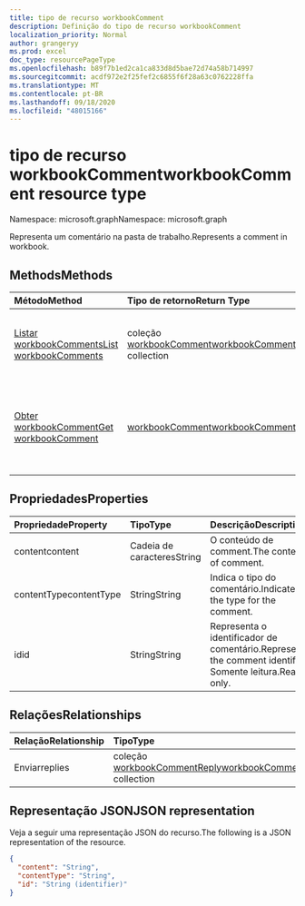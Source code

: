 ```yaml
---
title: tipo de recurso workbookComment
description: Definição do tipo de recurso workbookComment
localization_priority: Normal
author: grangeryy
ms.prod: excel
doc_type: resourcePageType
ms.openlocfilehash: b89f7b1ed2ca1ca833d8d5bae72d74a58b714997
ms.sourcegitcommit: acdf972e2f25fef2c6855f6f28a63c0762228ffa
ms.translationtype: MT
ms.contentlocale: pt-BR
ms.lasthandoff: 09/18/2020
ms.locfileid: "48015166"
---
```

# <a name="workbookcomment-resource-type"></a><span data-ttu-id="8b386-103">tipo de recurso workbookComment</span><span class="sxs-lookup"><span data-stu-id="8b386-103">workbookComment resource type</span></span>

<span data-ttu-id="8b386-104">Namespace: microsoft.graph</span><span class="sxs-lookup"><span data-stu-id="8b386-104">Namespace: microsoft.graph</span></span>

<span data-ttu-id="8b386-105">Representa um comentário na pasta de trabalho.</span><span class="sxs-lookup"><span data-stu-id="8b386-105">Represents a comment in workbook.</span></span>

## <a name="methods"></a><span data-ttu-id="8b386-106">Methods</span><span class="sxs-lookup"><span data-stu-id="8b386-106">Methods</span></span>

| <span data-ttu-id="8b386-107">Método</span><span class="sxs-lookup"><span data-stu-id="8b386-107">Method</span></span>       | <span data-ttu-id="8b386-108">Tipo de retorno</span><span class="sxs-lookup"><span data-stu-id="8b386-108">Return Type</span></span> | <span data-ttu-id="8b386-109">Descrição</span><span class="sxs-lookup"><span data-stu-id="8b386-109">Description</span></span> |
|:-------------|:------------|:------------|
| [<span data-ttu-id="8b386-110">Listar workbookComments</span><span class="sxs-lookup"><span data-stu-id="8b386-110">List workbookComments</span></span>](../api/workbook-list-comments.md) | <span data-ttu-id="8b386-111">coleção [workbookComment](workbookComment.md)</span><span class="sxs-lookup"><span data-stu-id="8b386-111">[workbookComment](workbookComment.md) collection</span></span> | <span data-ttu-id="8b386-112">Obtenha uma coleção de objetos **workbookComment** .</span><span class="sxs-lookup"><span data-stu-id="8b386-112">Get a **workbookComment** object collection.</span></span> |
| [<span data-ttu-id="8b386-113">Obter workbookComment</span><span class="sxs-lookup"><span data-stu-id="8b386-113">Get workbookComment</span></span>](../api/workbookcomment-get.md) | [<span data-ttu-id="8b386-114">workbookComment</span><span class="sxs-lookup"><span data-stu-id="8b386-114">workbookComment</span></span>](workbookcomment.md) | <span data-ttu-id="8b386-115">Leia as propriedades e os relacionamentos de um objeto **workbookComment** .</span><span class="sxs-lookup"><span data-stu-id="8b386-115">Read the properties and relationships of a **workbookComment** object.</span></span> |

## <a name="properties"></a><span data-ttu-id="8b386-116">Propriedades</span><span class="sxs-lookup"><span data-stu-id="8b386-116">Properties</span></span>

| <span data-ttu-id="8b386-117">Propriedade</span><span class="sxs-lookup"><span data-stu-id="8b386-117">Property</span></span>     | <span data-ttu-id="8b386-118">Tipo</span><span class="sxs-lookup"><span data-stu-id="8b386-118">Type</span></span>        | <span data-ttu-id="8b386-119">Descrição</span><span class="sxs-lookup"><span data-stu-id="8b386-119">Description</span></span> |
|:-------------|:------------|:------------|
|<span data-ttu-id="8b386-120">content</span><span class="sxs-lookup"><span data-stu-id="8b386-120">content</span></span>|<span data-ttu-id="8b386-121">Cadeia de caracteres</span><span class="sxs-lookup"><span data-stu-id="8b386-121">String</span></span>|<span data-ttu-id="8b386-122">O conteúdo de comment.</span><span class="sxs-lookup"><span data-stu-id="8b386-122">The content of comment.</span></span>|
|<span data-ttu-id="8b386-123">contentType</span><span class="sxs-lookup"><span data-stu-id="8b386-123">contentType</span></span>|<span data-ttu-id="8b386-124">String</span><span class="sxs-lookup"><span data-stu-id="8b386-124">String</span></span>|<span data-ttu-id="8b386-125">Indica o tipo do comentário.</span><span class="sxs-lookup"><span data-stu-id="8b386-125">Indicates the type for the comment.</span></span>|
|<span data-ttu-id="8b386-126">id</span><span class="sxs-lookup"><span data-stu-id="8b386-126">id</span></span>|<span data-ttu-id="8b386-127">String</span><span class="sxs-lookup"><span data-stu-id="8b386-127">String</span></span>| <span data-ttu-id="8b386-128">Representa o identificador de comentário.</span><span class="sxs-lookup"><span data-stu-id="8b386-128">Represents the comment identifier.</span></span> <span data-ttu-id="8b386-129">Somente leitura.</span><span class="sxs-lookup"><span data-stu-id="8b386-129">Read-only.</span></span>|

## <a name="relationships"></a><span data-ttu-id="8b386-130">Relações</span><span class="sxs-lookup"><span data-stu-id="8b386-130">Relationships</span></span>

| <span data-ttu-id="8b386-131">Relação</span><span class="sxs-lookup"><span data-stu-id="8b386-131">Relationship</span></span> | <span data-ttu-id="8b386-132">Tipo</span><span class="sxs-lookup"><span data-stu-id="8b386-132">Type</span></span>        | <span data-ttu-id="8b386-133">Descrição</span><span class="sxs-lookup"><span data-stu-id="8b386-133">Description</span></span> |
|:-------------|:------------|:------------|
|<span data-ttu-id="8b386-134">Enviar</span><span class="sxs-lookup"><span data-stu-id="8b386-134">replies</span></span>|<span data-ttu-id="8b386-135">coleção [workbookCommentReply](workbookcommentreply.md)</span><span class="sxs-lookup"><span data-stu-id="8b386-135">[workbookCommentReply](workbookcommentreply.md) collection</span></span>| <span data-ttu-id="8b386-p102">Somente leitura. Anulável.</span><span class="sxs-lookup"><span data-stu-id="8b386-p102">Read-only. Nullable.</span></span>|

## <a name="json-representation"></a><span data-ttu-id="8b386-138">Representação JSON</span><span class="sxs-lookup"><span data-stu-id="8b386-138">JSON representation</span></span>

<span data-ttu-id="8b386-139">Veja a seguir uma representação JSON do recurso.</span><span class="sxs-lookup"><span data-stu-id="8b386-139">The following is a JSON representation of the resource.</span></span>

<!-- {
  "blockType": "resource",
  "optionalProperties": [

  ],
  "@odata.type": "microsoft.graph.workbookComment",
  "baseType": "",
  "keyProperty": "id"
}-->

```json
{
  "content": "String",
  "contentType": "String",
  "id": "String (identifier)"
}
```

<!-- uuid: 16cd6b66-4b1a-43a1-adaf-3a886856ed98
2019-02-04 14:57:30 UTC -->
<!-- {
  "type": "#page.annotation",
  "description": "workbookComment resource",
  "keywords": "",
  "section": "documentation",
  "tocPath": ""
}-->

